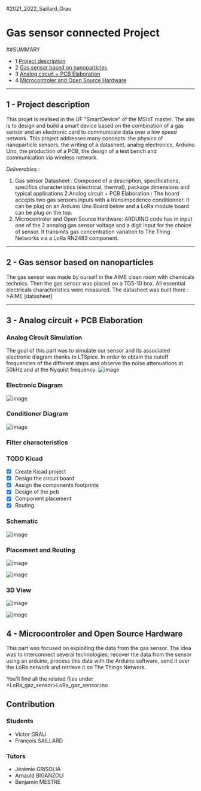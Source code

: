 #2021_2022_Saillard_Grau
# Gas sensor connected Project 

##SUMMARY
* 1 [Project description](#description)
* 2 [Gas sensor based on nanoparticles](#paragraph2)
* 3 [Analog circuit + PCB Elaboration](#paragraph3)
* 4 [Microcontroler and Open Source Hardware](#paragraph4)

-------
## 1 - Project description <a name="description"></a>

This projet is realised in the UF "SmartDevice" of the MSIoT master.
The aim is to design and build a smart device based on the combination of a gas sensor and an electronic card to communicate data over a low speed network.
This project addresses many concepts: the physics of nanoparticle sensors, the writing of a datasheet, analog electronics, Arduino Uno, the production of a PCB, the design of a test bench and communication via wireless network.

*Deliverables* : 

1. Gas sensor Datasheet : Composed of a description, specifications, specifics characteristics (electrical, thermal), package dimensions and typical applications
2.Analog circuit + PCB Elaboration : The board accepts two gas sensors inputs with a transimpedence conditionner. It can be plug on an Arduino Uno Board below and a LoRa module board can be plug on the top.
3. Microcontroler and Open Source Hardware: ARDUINO code has in input one of the 2 annalog gas sensor voltage and a digit input for the choice of sensor. It transmits gas concentration variation to The Thing Networks via a LoRa RN2483 component.
--------
## 2 - Gas sensor based on nanoparticles
The gas sensor was made by ourself in the AIME clean room with chemicals technics. Then the gas sensor was placed on a TO5-10 box. 
All essential electricals characteristics were measured.
The datasheet was built there : >AIME [datasheet]

---------

## 3 - Analog circuit + PCB Elaboration 

### Analog Circuit Simulation
The goal of this part was to simulate our sensor and its associated electronic diagram thanks to LTSpice. In order to obtain the cutoff frequencies of the different steps and observe the noise attenuations at 50kHz and at the Nyquist frequency.
![image](Images/Condtionner_Filters_Characteristics.png)

### Electronic Diagram
![image](Images/Electronic_Diagram.png)

### Conditioner Diagram
![image](Images/Conditioner_Diagram.png)

### Filter characteristics

### TODO Kicad

- [x] Create Kicad project
- [x] Design the circuit board
- [x] Assign the components footprints
- [x] Design of the pcb
- [x] Component placement
- [x] Routing

### Schematic
![image](Images/schematic.png)

### Placement and Routing
![image](Images/TopLayer.png)

![image](Images/BottomLayer.png)


### 3D View
![image](Images/TopView.png)

![image](Images/BottomView.png)


## 4 - Microcontroler and Open Source Hardware
This part was focused on exploiting the data from the gas sensor. The idea was to interconnect several technologies; recover the data from the sensor using an arduino, process this data with the Arduino software, send it over the LoRa network and retrieve it on The Things Network.

You'll find all the related files under >LoRa_gaz_sensor>LoRa_gaz_sensor.ino

## Contribution

### Students 

* Victor GRAU
* François SAILLARD

### Tutors

* Jérémie GRISOLIA
* Arnauld BIGANZOLI 
* Benjamin MESTRE